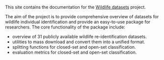 This site contains the documentation for the [Wildlife datasets](https://github.com/WildlifeDatasets/wildlife-datasets) project. 

The aim of the project is to provide comprehensive overview of datasets for wildlife individual identification and provide an easy-to-use package for researchers. The core functionality of the package include:

- overview of 31 publicly available wildlife re-identification datasets.
- utilities to mass download and convert them into a unified format.
- splitting functions for closed-set and open-set classification.
- evaluation metrics for closed-set and open-set classification.
